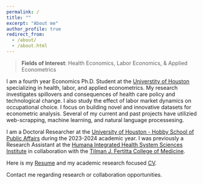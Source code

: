 ```yaml
---
permalink: /
title: ""
excerpt: "About me"
author_profile: true
redirect_from: 
  - /about/
  - /about.html
---
```


> **Fields of Interest**: Health Economics, Labor Economics, & Applied Econometrics


I am a fourth year Economics Ph.D. Student at the [Universtity of Houston](https://www.uh.edu/class/economics/) specializing in health, labor, and applied econometrics. My research investigates spillovers and consequences of health care policy and technological change. I also study the effect of labor market dynamics on occupational choice. I focus on building novel and innovative datasets for econometric analysis. Several of my current and past projects have utilizied web-scrapping, machine learning, and natural language processesing.

I am a Doctoral Researcher at the [University of Houston - Hobby School of Public Affairs](https://uh.edu/hobby/) during the 2023-2024 academic year. I was previously a Research Assistant at the [Humana Integrated Health System Sciences Institute](https://uh.edu/medicine/research/humana-institute/) in collaboration with the [Tilman J. Fertitta College of Medicine](https://uh.edu/medicine).

Here is my <a href="/files/Holbrook.Jordan.Resume.07.2023_web.pdf">Resume</a> and my academic research focused [CV](https://jordanholbrook.github.io/cv/). 

Contact me regarding research or collaboration opportunities. 






